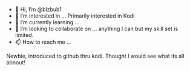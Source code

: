 - 👋 Hi, I’m @blzbub1
- 👀 I’m interested in ... Primarily interested in Kodi
- 🌱 I’m currently learning ...
- 💞️ I’m looking to collaborate on ... anything I can but my skill set is limited.
- 📫 How to reach me ...

<!---
blzbub1/blzbub1 is a ✨ special ✨ repository because its `README.md` (this file) appears on your GitHub profile.
You can click the Preview link to take a look at your changes.
--->
Newbie, introduced to github thru kodi. Thought I would see what its all abnout! 
